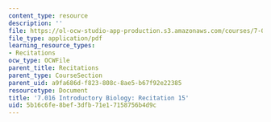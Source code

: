 ```yaml
---
content_type: resource
description: ''
file: https://ol-ocw-studio-app-production.s3.amazonaws.com/courses/7-016-introductory-biology-fall-2018/5b16c6fe8bef3dfb71e17158756b4d9c_MIT7_016F18rec15.pdf
file_type: application/pdf
learning_resource_types:
- Recitations
ocw_type: OCWFile
parent_title: Recitations
parent_type: CourseSection
parent_uid: a9fa686d-f823-808c-8ae5-b67f92e22385
resourcetype: Document
title: '7.016 Introductory Biology: Recitation 15'
uid: 5b16c6fe-8bef-3dfb-71e1-7158756b4d9c
---
```

